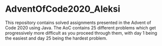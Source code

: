 # AdventOfCode2020_Aleksi
This repository contains solved assignments presented in the Advent of Code 2020 using Java.
The AoC contains 25 different problems which get progressively more difficult as you proceed through them, with day 1 being the easiest and day 25 being the hardest problem.
